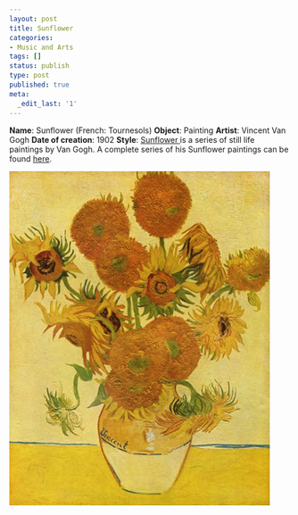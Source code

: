 ```yaml
---
layout: post
title: Sunflower
categories:
- Music and Arts
tags: []
status: publish
type: post
published: true
meta:
  _edit_last: '1'
---
```

**Name**: Sunflower (French: Tournesols) **Object**: Painting **Artist**: Vincent Van Gogh **Date of creation**: 1902 **Style**: [Sunflower ](http://en.wikipedia.org/wiki/Sunflowers_(series_of_paintings))is a series of still life paintings by Van Gogh. A complete series of his Sunflower paintings can be found [here](http://www.vggallery.com/misc/sunflowers.htm).

![](/img/sunflower_vangogh.jpg "sunflower_vangogh")
